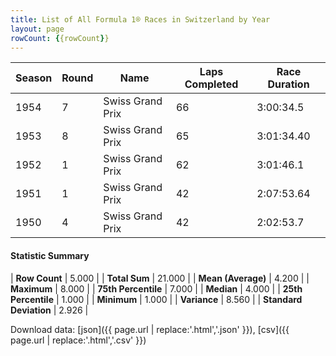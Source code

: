 ```yaml
---
title: List of All Formula 1® Races in Switzerland by Year
layout: page
rowCount: {{rowCount}}
---
```


| Season | Round | Name | Laps Completed | Race Duration |
|--|--|--|--|--|
| 1954 | 7 | Swiss Grand Prix | 66 | 3:00:34.5 |
| 1953 | 8 | Swiss Grand Prix | 65 | 3:01:34.40 |
| 1952 | 1 | Swiss Grand Prix | 62 | 3:01:46.1 |
| 1951 | 1 | Swiss Grand Prix | 42 | 2:07:53.64 |
| 1950 | 4 | Swiss Grand Prix | 42 | 2:02:53.7 |

#### Statistic Summary

| **Row Count** | 5.000 |
| **Total Sum** | 21.000 |
| **Mean (Average)** | 4.200 |
| **Maximum** | 8.000 |
| **75th Percentile** | 7.000 |
| **Median** | 4.000 |
| **25th Percentile** | 1.000 |
| **Minimum** | 1.000 |
| **Variance** | 8.560 |
| **Standard Deviation** | 2.926 |

Download data: [json]({{ page.url | replace:'.html','.json' }}), [csv]({{ page.url | replace:'.html','.csv' }})
